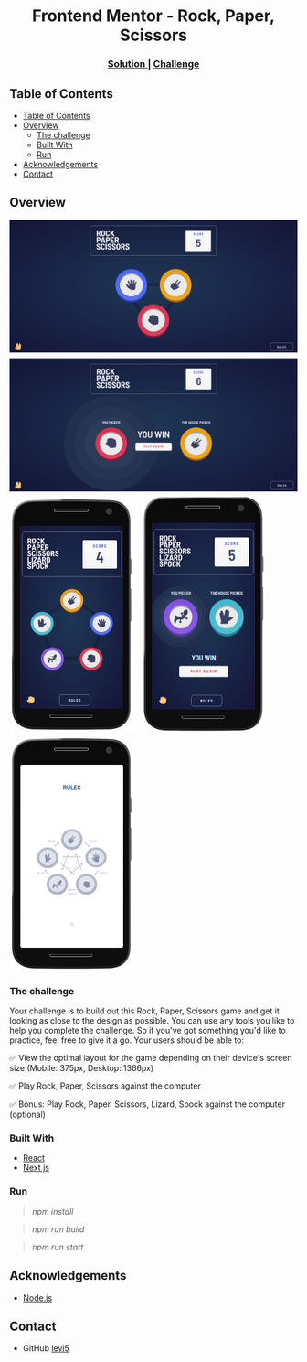 <h1 align="center">Frontend Mentor - Rock, Paper, Scissors</h1>

<div align="center">
  <h3>
    <a href="https://github.com/levi5/frontend-mentor-rock-paper-scissors">
      Solution
    </a>
    <span> | </span>
    <a href="https://www.frontendmentor.io/challenges/rock-paper-scissors-game-pTgwgvgH">
      Challenge
    </a>
  </h3>
</div>

<!-- TABLE OF CONTENTS -->

## Table of Contents

- [Table of Contents](#table-of-contents)
- [Overview](#overview)
  - [The challenge](#the-challenge)
  - [Built With](#built-with)
  - [Run](#run)
- [Acknowledgements](#acknowledgements)
- [Contact](#contact)

<!-- OVERVIEW -->

## Overview

<div style="display:flex; flex-direction:row; gap:10px; width:100%; min-width:500px; flex-wrap: wrap; height:auto;">

  <img src="./.github/assets/desktop%20-%20preview.png" alt="desktop 01"/>
  <img src="./.github/assets/desktop02%20-%20preview.png" alt="desktop 02"/>
  <img src="./.github/assets/mobile%20-preview.png" alt="mobile 01"/>
  <img src="./.github/assets/mobile02%20-preview.png" alt="mobile 02"/>
  <img src="./.github/assets/mobile03%20-preview.png" alt="mobile 03"/>

</div>

### The challenge

Your challenge is to build out this Rock, Paper, Scissors game and get it looking as close to the design as possible.
You can use any tools you like to help you complete the challenge. So if you've got something you'd like to practice, feel free to give it a go.
Your users should be able to:

✅  View the optimal layout for the game depending on their device's screen size (Mobile: 375px, Desktop: 1366px)

✅  Play Rock, Paper, Scissors against the computer

✅  Bonus: Play Rock, Paper, Scissors, Lizard, Spock against the computer (optional)

### Built With

- [React](https://reactjs.org/)
- [Next js](https://nextjs.org/)

### Run

 > *npm install*

 > *npm run build*

 > *npm run start*

## Acknowledgements

- [Node.js](https://nodejs.org/)

## Contact

- GitHub [levi5](https://github.com/levi5)
